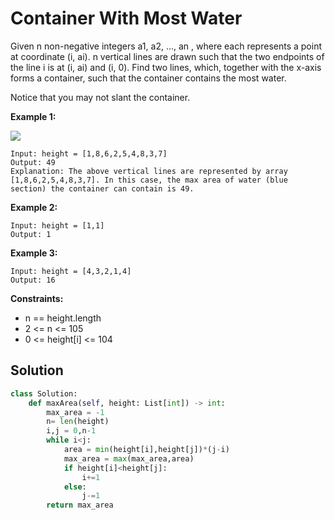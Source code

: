 <h1>Container With Most Water</h1>

<p>
Given n non-negative integers a1, a2, ..., an , where each represents a point at coordinate (i, ai). n vertical lines are drawn such that the two endpoints of the line i is at (i, ai) and (i, 0). Find two lines, which, together with the x-axis forms a container, such that the container contains the most water.

Notice that you may not slant the container.

</p>

<b>Example 1:</b>

<img src="https://s3-lc-upload.s3.amazonaws.com/uploads/2018/07/17/question_11.jpg">

    Input: height = [1,8,6,2,5,4,8,3,7]
    Output: 49
    Explanation: The above vertical lines are represented by array [1,8,6,2,5,4,8,3,7]. In this case, the max area of water (blue section) the container can contain is 49.
    
<b>Example 2:</b>

    Input: height = [1,1]
    Output: 1
    
<b>Example 3:</b>

    Input: height = [4,3,2,1,4]
    Output: 16

<b>Constraints:</b>

- n == height.length
- 2 <= n <= 105
- 0 <= height[i] <= 104

<h2>Solution</h2>

```python
class Solution:
    def maxArea(self, height: List[int]) -> int:
        max_area = -1
        n= len(height)
        i,j = 0,n-1
        while i<j:
            area = min(height[i],height[j])*(j-i)
            max_area = max(max_area,area)
            if height[i]<height[j]:
                i+=1
            else:
                j-=1
        return max_area
```
